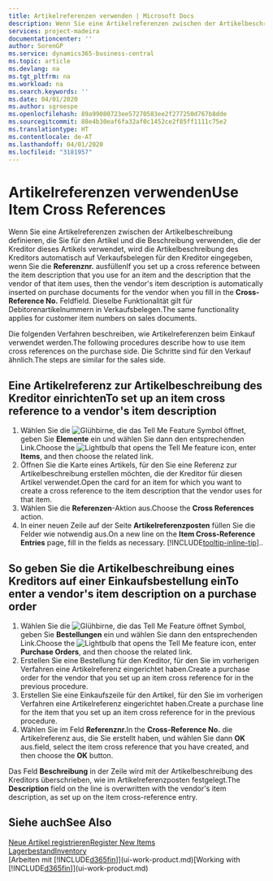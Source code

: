 ```yaml
---
title: Artikelreferenzen verwenden | Microsoft Docs
description: Wenn Sie eine Artikelreferenzen zwischen der Artikelbeschreibung definieren, die Sie für den Artikel und die Beschreibung verwenden, die der Kreditor dieses Artikels verwendet, wird die Artikelbeschreibung des Kreditors automatisch auf Verkaufsbelegen für den Kreditor eingegeben, wenn Sie die **Referenznr.** ausfüllen Feld
services: project-madeira
documentationcenter: ''
author: SorenGP
ms.service: dynamics365-business-central
ms.topic: article
ms.devlang: na
ms.tgt_pltfrm: na
ms.workload: na
ms.search.keywords: ''
ms.date: 04/01/2020
ms.author: sgroespe
ms.openlocfilehash: 89a99080723ee57270583ee2f277250d767b8dde
ms.sourcegitcommit: 88e4b30eaf6fa32af0c1452ce2f85ff1111c75e2
ms.translationtype: HT
ms.contentlocale: de-AT
ms.lasthandoff: 04/01/2020
ms.locfileid: "3181957"
---
```

# <a name="use-item-cross-references"></a><span data-ttu-id="f5454-104">Artikelreferenzen verwenden</span><span class="sxs-lookup"><span data-stu-id="f5454-104">Use Item Cross References</span></span>
<span data-ttu-id="f5454-105">Wenn Sie eine Artikelreferenzen zwischen der Artikelbeschreibung definieren, die Sie für den Artikel und die Beschreibung verwenden, die der Kreditor dieses Artikels verwendet, wird die Artikelbeschreibung des Kreditors automatisch auf Verkaufsbelegen für den Kreditor eingegeben, wenn Sie die **Referenznr.** ausfüllen</span><span class="sxs-lookup"><span data-stu-id="f5454-105">If you set up a cross reference between the item description that you use for an item and the description that the vendor of that item uses, then the vendor's item description is automatically inserted on purchase documents for the vendor when you fill in the **Cross-Reference No.**</span></span> <span data-ttu-id="f5454-106">Feld</span><span class="sxs-lookup"><span data-stu-id="f5454-106">field.</span></span> <span data-ttu-id="f5454-107">Dieselbe Funktionalität gilt für Debitorenartikelnummern in Verkaufsbelegen.</span><span class="sxs-lookup"><span data-stu-id="f5454-107">The same functionality applies for customer item numbers on sales documents.</span></span>

<span data-ttu-id="f5454-108">Die folgenden Verfahren beschreiben, wie Artikelreferenzen beim Einkauf verwendet werden.</span><span class="sxs-lookup"><span data-stu-id="f5454-108">The following procedures describe how to use item cross references on the purchase side.</span></span> <span data-ttu-id="f5454-109">Die Schritte sind für den Verkauf ähnlich.</span><span class="sxs-lookup"><span data-stu-id="f5454-109">The steps are similar for the sales side.</span></span>

## <a name="to-set-up-an-item-cross-reference-to-a-vendors-item-description"></a><span data-ttu-id="f5454-110">Eine Artikelreferenz zur Artikelbeschreibung des Kreditor einrichten</span><span class="sxs-lookup"><span data-stu-id="f5454-110">To set up an item cross reference to a vendor's item description</span></span>
1. <span data-ttu-id="f5454-111">Wählen Sie die ![Glühbirne, die das Tell Me Feature](media/ui-search/search_small.png "Tell Me-Funktion") Symbol öffnet, geben Sie **Elemente** ein und wählen Sie dann den entsprechenden Link.</span><span class="sxs-lookup"><span data-stu-id="f5454-111">Choose the ![Lightbulb that opens the Tell Me feature](media/ui-search/search_small.png "Tell me what you want to do") icon, enter **Items**, and then choose the related link.</span></span>
2. <span data-ttu-id="f5454-112">Öffnen Sie die Karte eines Artikels, für den Sie eine Referenz zur Artikelbeschreibung erstellen möchten, die der Kreditor für diesen Artikel verwendet.</span><span class="sxs-lookup"><span data-stu-id="f5454-112">Open the card for an item for which you want to create a cross reference to the item description that the vendor uses for that item.</span></span>
3. <span data-ttu-id="f5454-113">Wählen Sie die **Referenzen**-Aktion aus.</span><span class="sxs-lookup"><span data-stu-id="f5454-113">Choose the **Cross References** action.</span></span>
4. <span data-ttu-id="f5454-114">In einer neuen Zeile auf der Seite **Artikelreferenzposten** füllen Sie die Felder wie notwendig aus.</span><span class="sxs-lookup"><span data-stu-id="f5454-114">On a new line on the **Item Cross-Reference Entries** page, fill in the fields as necessary.</span></span> [!INCLUDE[tooltip-inline-tip](includes/tooltip-inline-tip_md.md)]<span data-ttu-id="f5454-115">.</span><span class="sxs-lookup"><span data-stu-id="f5454-115">.</span></span>

## <a name="to-enter-a-vendors-item-description-on-a-purchase-order"></a><span data-ttu-id="f5454-116">So geben Sie die Artikelbeschreibung eines Kreditors auf einer Einkaufsbestellung ein</span><span class="sxs-lookup"><span data-stu-id="f5454-116">To enter a vendor's item description on a purchase order</span></span>
1. <span data-ttu-id="f5454-117">Wählen Sie die ![Glühbirne, die das Tell Me Feature öffnet](media/ui-search/search_small.png "Tell Me-Funktion") Symbol, geben Sie **Bestellungen** ein und wählen Sie dann den entsprechenden Link.</span><span class="sxs-lookup"><span data-stu-id="f5454-117">Choose the ![Lightbulb that opens the Tell Me feature](media/ui-search/search_small.png "Tell me what you want to do") icon, enter **Purchase Orders**, and then choose the related link.</span></span>
2. <span data-ttu-id="f5454-118">Erstellen Sie eine Bestellung für den Kreditor, für den Sie im vorherigen Verfahren eine Artikelreferenz eingerichtet haben.</span><span class="sxs-lookup"><span data-stu-id="f5454-118">Create a purchase order for the vendor that you set up an item cross reference for in the previous procedure.</span></span>
3. <span data-ttu-id="f5454-119">Erstellen Sie eine Einkaufszeile für den Artikel, für den Sie im vorherigen Verfahren eine Artikelreferenz eingerichtet haben.</span><span class="sxs-lookup"><span data-stu-id="f5454-119">Create a purchase line for the item that you set up an item cross reference for in the previous procedure.</span></span>
4. <span data-ttu-id="f5454-120">Wählen Sie im Feld **Referenznr.**</span><span class="sxs-lookup"><span data-stu-id="f5454-120">In the **Cross-Reference No.**</span></span> <span data-ttu-id="f5454-121">die Artikelreferenz aus, die Sie erstellt haben, und wählen Sie dann **OK** aus.</span><span class="sxs-lookup"><span data-stu-id="f5454-121">field, select the item cross reference that you have created, and then choose the **OK** button.</span></span>

<span data-ttu-id="f5454-122">Das Feld **Beschreibung** in der Zeile wird mit der Artikelbeschreibung des Kreditors überschrieben, wie im Artikelreferenzposten festgelegt.</span><span class="sxs-lookup"><span data-stu-id="f5454-122">The **Description** field on the line is overwritten with the vendor's item description, as set up on the item cross-reference entry.</span></span>

## <a name="see-also"></a><span data-ttu-id="f5454-123">Siehe auch</span><span class="sxs-lookup"><span data-stu-id="f5454-123">See Also</span></span>
[<span data-ttu-id="f5454-124">Neue Artikel registrieren</span><span class="sxs-lookup"><span data-stu-id="f5454-124">Register New Items</span></span>](inventory-how-register-new-items.md)  
[<span data-ttu-id="f5454-125">Lagerbestand</span><span class="sxs-lookup"><span data-stu-id="f5454-125">Inventory</span></span>](inventory-manage-inventory.md)  
<span data-ttu-id="f5454-126">[Arbeiten mit [!INCLUDE[d365fin](includes/d365fin_md.md)]](ui-work-product.md)</span><span class="sxs-lookup"><span data-stu-id="f5454-126">[Working with [!INCLUDE[d365fin](includes/d365fin_md.md)]](ui-work-product.md)</span></span>
